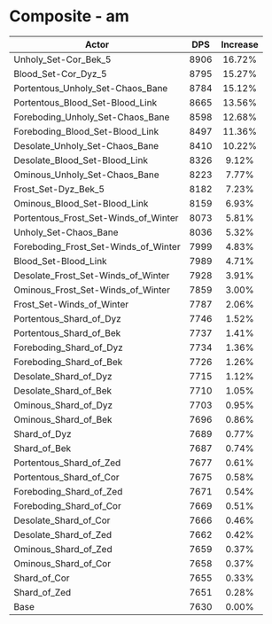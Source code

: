 # Composite - am
| Actor | DPS | Increase |
|---|:---:|:---:|
|Unholy_Set-Cor_Bek_5|8906|16.72%|
|Blood_Set-Cor_Dyz_5|8795|15.27%|
|Portentous_Unholy_Set-Chaos_Bane|8784|15.12%|
|Portentous_Blood_Set-Blood_Link|8665|13.56%|
|Foreboding_Unholy_Set-Chaos_Bane|8598|12.68%|
|Foreboding_Blood_Set-Blood_Link|8497|11.36%|
|Desolate_Unholy_Set-Chaos_Bane|8410|10.22%|
|Desolate_Blood_Set-Blood_Link|8326|9.12%|
|Ominous_Unholy_Set-Chaos_Bane|8223|7.77%|
|Frost_Set-Dyz_Bek_5|8182|7.23%|
|Ominous_Blood_Set-Blood_Link|8159|6.93%|
|Portentous_Frost_Set-Winds_of_Winter|8073|5.81%|
|Unholy_Set-Chaos_Bane|8036|5.32%|
|Foreboding_Frost_Set-Winds_of_Winter|7999|4.83%|
|Blood_Set-Blood_Link|7989|4.71%|
|Desolate_Frost_Set-Winds_of_Winter|7928|3.91%|
|Ominous_Frost_Set-Winds_of_Winter|7859|3.00%|
|Frost_Set-Winds_of_Winter|7787|2.06%|
|Portentous_Shard_of_Dyz|7746|1.52%|
|Portentous_Shard_of_Bek|7737|1.41%|
|Foreboding_Shard_of_Dyz|7734|1.36%|
|Foreboding_Shard_of_Bek|7726|1.26%|
|Desolate_Shard_of_Dyz|7715|1.12%|
|Desolate_Shard_of_Bek|7710|1.05%|
|Ominous_Shard_of_Dyz|7703|0.95%|
|Ominous_Shard_of_Bek|7696|0.86%|
|Shard_of_Dyz|7689|0.77%|
|Shard_of_Bek|7687|0.74%|
|Portentous_Shard_of_Zed|7677|0.61%|
|Portentous_Shard_of_Cor|7675|0.58%|
|Foreboding_Shard_of_Zed|7671|0.54%|
|Foreboding_Shard_of_Cor|7669|0.51%|
|Desolate_Shard_of_Cor|7666|0.46%|
|Desolate_Shard_of_Zed|7662|0.42%|
|Ominous_Shard_of_Zed|7659|0.37%|
|Ominous_Shard_of_Cor|7658|0.37%|
|Shard_of_Cor|7655|0.33%|
|Shard_of_Zed|7651|0.28%|
|Base|7630|0.00%|
